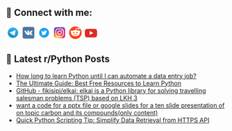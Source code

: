 ## 🔎 Connect with me:
[<img src="https://github.com/bullbesh/bullbesh/blob/main/images/Telegram.png" width="32" height="32" />](https://t.me/bullbesh)
[<img src="https://github.com/bullbesh/bullbesh/blob/main/images/VK.png" width="32" height="32" />](https://vk.com/bullbesh)
[<img src="https://github.com/bullbesh/bullbesh/blob/main/images/Twitter.png" width="32" height="32" />](https://twitter.com/bullbesh1)
[<img src="https://github.com/bullbesh/bullbesh/blob/main/images/Instagram.png" width="32" height="32" />](https://www.instagram.com/bullbesh)
[<img src="https://github.com/bullbesh/bullbesh/blob/main/images/Reddit.png" width="32" height="32" />](https://www.reddit.com/user/bullbesh)
[<img src="https://github.com/bullbesh/bullbesh/blob/main/images/YouTube.png" width="32" height="32" />](https://www.youtube.com/channel/UCtfjRs6uzgq5mfm8S06WTcg)

## 📕 Latest r/Python Posts
<!-- BLOG-POST-LIST:START -->
- [How long to learn Python until I can automate a data entry job?](https://www.reddit.com/r/Python/comments/13o22vh/how_long_to_learn_python_until_i_can_automate_a/)
- [The Ultimate Guide: Best Free Resources to Learn Python](https://www.reddit.com/r/Python/comments/13o1je6/the_ultimate_guide_best_free_resources_to_learn/)
- [GitHub - fikisipi/elkai: elkai is a Python library for solving travelling salesman problems &lpar;TSP&rpar; based on LKH 3](https://www.reddit.com/r/Python/comments/13o1c4w/github_fikisipielkai_elkai_is_a_python_library/)
- [want a code for a pptx file or google slides for a ten slide presentation of on topic carbon and its compounds&lpar;only content&rpar;](https://www.reddit.com/r/Python/comments/13o137m/want_a_code_for_a_pptx_file_or_google_slides_for/)
- [Quick Python Scripting Tip: Simplify Data Retrieval from HTTPS API](https://www.reddit.com/r/Python/comments/13o0tb0/quick_python_scripting_tip_simplify_data/)
<!-- BLOG-POST-LIST:END -->
